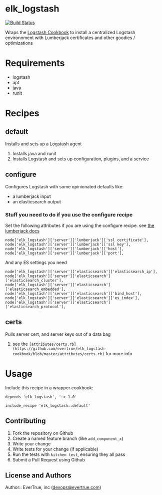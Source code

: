 # elk_logstash

[![Build Status](https://travis-ci.org/evertrue/elk_logstash-cookbook.svg)](https://travis-ci.org/evertrue/elk_logstash-cookbook)

Wraps the [Logstash Cookbook](https://github.com/lusis/chef-logstash) to install a centralized Logstash environnment with Lumberjack certificates and other goodies / optimizations

# Requirements

  * logstash
  * apt
  * java
  * runit

# Recipes

## default

Installs and sets up a Logstash agent

1. Installs java and runit
2. Installs Logstash and sets up configuration, plugins, and a service

## configure

Configures Logstash with some opinionated defaults like:
  * a lumberjack input
  * an elasticsearch output


### Stuff you need to do if you use the configure recipe

Set the following attributes if you are using the configure recipe. see [the lumberjack docs](http://logstash.net/docs/1.4.2/inputs/lumberjack)

```
node['elk_logstash']['server']['lumberjack']['ssl certificate'],
node['elk_logstash']['server']['lumberjack']['ssl key'],
node['elk_logstash']['server']['lumberjack']['host'],
node['elk_logstash']['server']['lumberjack']['port'],
```

And any ES settings you need [](http://logstash.net/docs/1.4.2/outputs/elasticsearch)

```
node['elk_logstash']['server']['elasticsearch']['elasticsearch_ip'],
node['elk_logstash']['server']['elasticsearch']['elasticsearch_cluster'],
node['elk_logstash']['server']['elasticsearch']['elasticsearch_embedded'],
node['elk_logstash']['server']['elasticsearch']['bind_host'],
node['elk_logstash']['server']['elasticsearch']['es_index'],
node['elk_logstash']['server']['elasticsearch']['elasticsearch_protocol'],
```

## certs

Pulls server cert, and server keys out of a data bag

1. see the `[attributes/certs.rb](https://github.com/evertrue/elk_logstash-cookbook/blob/master/attributes/certs.rb)` for more info


# Usage

Include this recipe in a wrapper cookbook:

```
depends 'elk_logstash', '~> 1.0'
```

```
include_recipe 'elk_logstash::default'
```

## Contributing

1. Fork the repository on Github
2. Create a named feature branch (like `add_component_x`)
3. Write your change
4. Write tests for your change (if applicable)
5. Run the tests with `kitchen test`, ensuring they all pass
6. Submit a Pull Request using Github

## License and Authors

Author:: EverTrue, inc (devops@evertrue.com)
